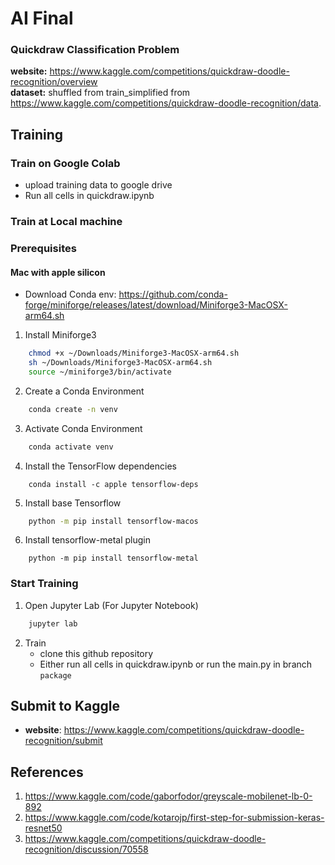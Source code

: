 # AI Final

### Quickdraw Classification Problem
**website:** https://www.kaggle.com/competitions/quickdraw-doodle-recognition/overview <br>
**dataset:** shuffled from train_simplified from https://www.kaggle.com/competitions/quickdraw-doodle-recognition/data.


## Training

### Train on Google Colab
- upload training data to google drive
- Run all cells in quickdraw.ipynb 

### Train at Local machine
### Prerequisites
#### Mac with apple silicon
- Download Conda env: https://github.com/conda-forge/miniforge/releases/latest/download/Miniforge3-MacOSX-arm64.sh
1. Install Miniforge3
```sh
    chmod +x ~/Downloads/Miniforge3-MacOSX-arm64.sh
    sh ~/Downloads/Miniforge3-MacOSX-arm64.sh
    source ~/miniforge3/bin/activate
```
2. Create a Conda Environment
```sh
    conda create -n venv
```
3. Activate Conda Environment
```sh
    conda activate venv
```
4. Install the TensorFlow dependencies
```
    conda install -c apple tensorflow-deps
```
5. Install base Tensorflow
```sh
    python -m pip install tensorflow-macos
```
6. Install tensorflow-metal plugin
```
    python -m pip install tensorflow-metal
```

### Start Training
1. Open Jupyter Lab (For Jupyter Notebook)
```sh
    jupyter lab
```
2. Train
    - clone this github repository
    - Either run all cells in quickdraw.ipynb or run the main.py in branch `package`

## Submit to Kaggle
- **website**: https://www.kaggle.com/competitions/quickdraw-doodle-recognition/submit

## References
1. https://www.kaggle.com/code/gaborfodor/greyscale-mobilenet-lb-0-892
2. https://www.kaggle.com/code/kotarojp/first-step-for-submission-keras-resnet50
3. https://www.kaggle.com/competitions/quickdraw-doodle-recognition/discussion/70558
